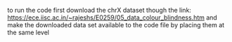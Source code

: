to run the code first download the chrX dataset though the link: https://ece.iisc.ac.in/~rajeshs/E0259/05_data_colour_blindness.htm 
and make the downloaded data set available to the code file by placing them at the same level
